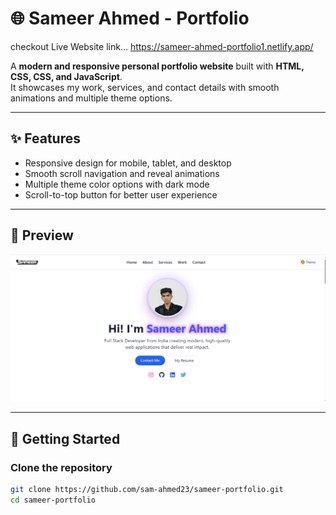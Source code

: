 # 🌐 Sameer Ahmed - Portfolio
checkout Live Website link...
https://sameer-ahmed-portfolio1.netlify.app/

A **modern and responsive personal portfolio website** built with **HTML, CSS, CSS, and JavaScript**.  
It showcases my work, services, and contact details with smooth animations and multiple theme options.

---

## ✨ Features
- Responsive design for mobile, tablet, and desktop
- Smooth scroll navigation and reveal animations
- Multiple theme color options with dark mode
- Scroll-to-top button for better user experience
  

---
## 📸 Preview
![Portfolio Preview](./images/sam1.png)

---

## 🚀 Getting Started

### Clone the repository
```bash
git clone https://github.com/sam-ahmed23/sameer-portfolio.git
cd sameer-portfolio
